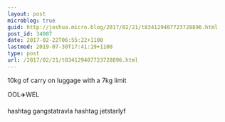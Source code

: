 ```yaml
---
layout: post
microblog: true
guid: http://joshua.micro.blog/2017/02/21/t834129407723728896.html
post_id: 34007
date: 2017-02-22T06:55:22+1100
lastmod: 2019-07-30T17:41:19+1100
type: post
url: /2017/02/21/t834129407723728896.html
---
```

10kg of carry on luggage with a 7kg limit 

OOL✈️WEL

hashtag gangstatravla
hashtag jetstarlyf

